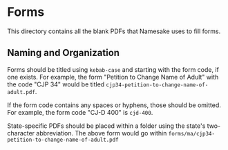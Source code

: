 # Forms

This directory contains all the blank PDFs that Namesake uses to fill forms.

## Naming and Organization

Forms should be titled using `kebab-case` and starting with the form code, if one exists. For example, the form "Petition to Change Name of Adult" with the code "CJP 34" would be titled `cjp34-petition-to-change-name-of-adult.pdf`.

If the form code contains any spaces or hyphens, those should be omitted. For example, the form code "CJ-D 400" is `cjd-400`.

State-specific PDFs should be placed within a folder using the state's two-character abbreviation. The above form would go within `forms/ma/cjp34-petition-to-change-name-of-adult.pdf`
